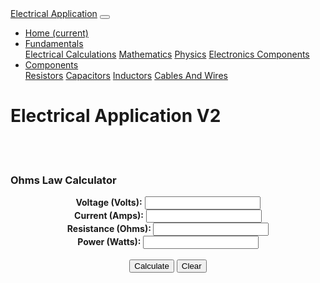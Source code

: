 <html>

<head>
    <title>Electrical Application V2</title>
</head>

<body>
    <!-- Bootstrap CSS -->
    <link rel="stylesheet" href="Source\bootstrap.css">
    <!-- JQuery Library -->
    <script src="Source\jquery-3.4.1.js"></script>
    <!-- Bootstrap JS -->
    <script src="Source\bootstrap.js"></script>
    <!-- Custom JS file -->
    <script src="Source\Calculations.js"></script>
    <link rel="stylesheet" href="Source\style.css">
    <!-- NavBar -->
    <nav class="navbar navbar-expand-lg navbar-dark bg-dark">
        <a class="navbar-brand" href="#">Electrical Application</a>
        <button class="navbar-toggler" type="button" data-toggle="collapse" data-target="#navbarNavDropdown" aria-controls="navbarNavDropdown" aria-expanded="false" aria-label="Toggle navigation">
          <span class="navbar-toggler-icon"></span>
        </button>
        <div class="collapse navbar-collapse" id="navbarNavDropdown">
            <ul class="navbar-nav">
                <li class="nav-item active">
                    <a class="nav-link" href="ElectricalApplicationV2.html">Home <span class="sr-only">(current)</span></a>
                </li>
                <li class="nav-item dropdown">
                    <a class="nav-link dropdown-toggle" href="#" id="navbarDropdownFundamentalsLink" data-toggle="dropdown" aria-haspopup="true" aria-expanded="false">
                        Fundamentals
                    </a>
                    <div class="dropdown-menu" aria-labelledby="navbarDropdownFundamentalsLink">
                        <a class="dropdown-item" href="ElectricalCalculations.html">Electrical Calculations</a>
                        <a class="dropdown-item" href="Mathematics.html">Mathematics</a>
                        <a class="dropdown-item" href="Physics.html">Physics</a>
                        <a class="dropdown-item" href="ElectronicsComponents.html">Electronics Components</a>
                    </div>
                </li>
                <li class="nav-item dropdown">
                    <a class="nav-link dropdown-toggle" href="#" id="navbarDropdownMenuLink" data-toggle="dropdown" aria-haspopup="true" aria-expanded="false">
                Components
              </a>
                    <div class="dropdown-menu" aria-labelledby="navbarDropdownMenuLink">
                        <a class="dropdown-item" href="Resistors.html">Resistors</a>
                        <a class="dropdown-item" href="Capacitors.html">Capacitors</a>
                        <a class="dropdown-item active" href="Inductors.html">Inductors</a>
                        <a class="dropdown-item" href="CablesAndWires.html">Cables And Wires</a>
                    </div>
                </li>
            </ul>
        </div>
    </nav>
    <!-------->
    <h1>Electrical Application V2</h1>
    <!-- Input Section -->
    <br/><br/>
    <h3>Ohms Law Calculator</h3>
    <div class="CenterObject">
        <center>
            <strong>Voltage (Volts):</strong> <input type="number" id="voltage">
            <br/><strong> Current (Amps):</strong> <input type="number" id="current">
            <br/><strong>Resistance (Ohms): </strong><input type="number" id="resistance">
            <br/><strong>Power (Watts): </strong><input type="number" id="power">
            <br/>
            <br/><button type="button" class="btn btn-secondary btn-lg" onclick="FindTheMissingValue()">Calculate</button>
            <button type="button" class="btn btn-secondary btn-lg" onclick="ClearFields()">Clear</button>
            <!-- Message Section -->
            <p id="message"> </p>
        </center>
    </div>
</body>

</html>